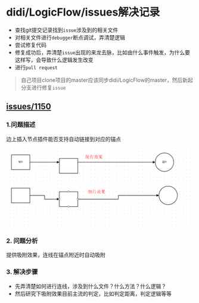 # didi/LogicFlow/issues解决记录

- 查找git提交记录找到`issue`涉及到的相关文件
- 对相关文件进行`debugger`断点调试，弄清楚逻辑
- 尝试修复代码
- 修复成功后，弄清楚`issue`出现的来龙去脉，比如由什么事件触发，为什么要这样写，会导致什么逻辑发生改变
- 进行`pull request`
> 自己项目clone项目的master应该同步didi/LogicFlow的master，然后新起分支进行修复`issue`

## [issues/1150](https://github.com/didi/LogicFlow/issues/1150)

### 1.问题描述


边上插入节点插件能否支持自动链接到对应的锚点

![issues/1150](./images/issues1150.png)


### 2. 问题分析

提供吸附效果，连线在锚点附近时自动吸附

### 3. 解决步骤

- 先弄清楚如何进行连线，涉及到什么文件？什么方法？什么逻辑？
- 然后研究下吸附效果目前主流的判定，比如判定距离，判定逻辑等等